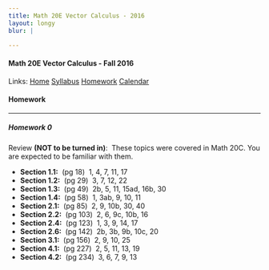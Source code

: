 ```yaml
---
title: Math 20E Vector Calculus - 2016
layout: longy
blur: |

---  
```

#### Math 20E Vector Calculus - Fall 2016  
  Links: [Home][math20eHome]    [Syllabus][math20eSyl]    [Homework][math20eHW]    [Calendar][math20eCal]
    
   [math20eHome]:http://thanghuynh.org/teaching/math20e_f16.html
   [math20eSyl]:http://thanghuynh.org/teaching/math20e_f16_syllabus.html  
   [math20eHW]:http://thanghuynh.org/teaching/math20e_f16_hw.html  
   [math20eCal]:http://thanghuynh.org/teaching/math20e_f16_cal.html  

#### Homework  
---  

##### <a name="hmwk0"></a> Homework 0  

Review <strong>(NOT to be turned in)</strong>: &nbsp;These topics were covered in Math 20C. You are expected to be familiar with them.
<ul>
<li><b>Section 1.1:</b> &nbsp;(pg 18) &nbsp;1, 4, 7, 11, 17</li>
<li><b>Section 1.2:</b> &nbsp;(pg 29) &nbsp;3, 7, 12, 22</li>
<li><b>Section 1.3:</b> &nbsp;(pg 49) &nbsp;2b, 5, 11, 15ad, 16b, 30</li>
<li><b>Section 1.4:</b> &nbsp;(pg 58) &nbsp;1, 3ab, 9, 10, 11</li>
<li><b>Section 2.1:</b> &nbsp;(pg 85) &nbsp;2, 9, 10b, 30, 40</li>
<li><b>Section 2.2:</b> &nbsp;(pg 103) &nbsp;2, 6, 9c, 10b, 16</li>
<li><b>Section 2.4:</b> &nbsp;(pg 123) &nbsp;1, 3, 9, 14, 17</li>
<li><b>Section 2.6:</b> &nbsp;(pg 142) &nbsp;2b, 3b, 9b, 10c, 20</li>
<li><b>Section 3.1:</b> &nbsp;(pg 156) &nbsp;2, 9, 10, 25</li>
<li><b>Section 4.1:</b> &nbsp;(pg 227) &nbsp;2, 5, 11, 13, 19</li>
<li><b>Section 4.2:</b> &nbsp;(pg 234) &nbsp;3, 6, 7, 9, 13</li>
</ul>
</tt>


